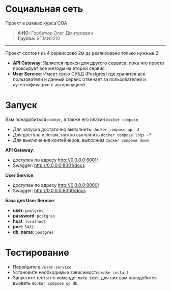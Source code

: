 # Социальная сеть

Проект в рамках курса СОА

> **ФИО:** Горбатюк Олег Дмитриевич \
> **Группа:** БПМИ2210

---

Проект состоит из 4 сервисовво 2м дз реализовано только нужные 2:

- **API Gateway**: Является прокси для другого сервиса, пока что просто проксирует все методы на второй сервис
- **User Service**: Имеет свою СУБД (Postgres) где хранятся все пользователи и данный сервис отвечает за пользователей и аутентификацию с авторизацией

# Запуск

Вам понадобиться `docker`, а также его плагин `docker compose`

- Для запуска достаточно выполнить: `docker compose up -d`
- Для доступа к логам, нужно выполнить `docker compose logs -f`
- Для выключения контейнеров, выполним `docker compose down`

**API Gateway**:
- доступен по адресу http://0.0.0.0:8001/
- Swagger: http://0.0.0.0:8001/docs

**User Service**:
- доступен по адресу http://0.0.0.0:8000/
- Swagger: http://0.0.0.0:8000/docs

**База для User Service**:
- **user**: `postgres`
- **password**: `postgres`
- **host**: `localhost`
- **port**: `5432`
- **db_name**: `postgres`

# Тестирование

- Перейдите в `/user-service`
- Установите необходимые зависимости: `make install`
- Запустите тесты по команде: `make test`, для них вам понадобится вызвать `docker compose up db`
